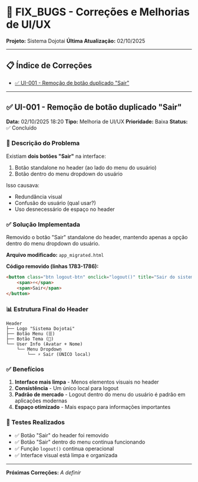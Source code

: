# 🐛 FIX_BUGS - Correções e Melhorias de UI/UX

**Projeto:** Sistema Dojotai
**Última Atualização:** 02/10/2025

---

## 📋 Índice de Correções

- [✅ UI-001 - Remoção de botão duplicado "Sair"](#ui-001)

---

<a name="ui-001"></a>
## ✅ UI-001 - Remoção de botão duplicado "Sair"

**Data:** 02/10/2025 18:20
**Tipo:** Melhoria de UI/UX
**Prioridade:** Baixa
**Status:** ✅ Concluído

### 📝 Descrição do Problema

Existiam **dois botões "Sair"** na interface:
1. Botão standalone no header (ao lado do menu do usuário)
2. Botão dentro do menu dropdown do usuário

Isso causava:
- Redundância visual
- Confusão do usuário (qual usar?)
- Uso desnecessário de espaço no header

### ✅ Solução Implementada

Removido o botão "Sair" standalone do header, mantendo apenas a opção dentro do menu dropdown do usuário.

**Arquivo modificado:** `app_migrated.html`

**Código removido (linhas 1783-1786):**
```html
<button class="btn logout-btn" onclick="logout()" title="Sair do sistema">
    <span>⚡</span>
    <span>Sair</span>
</button>
```

### 📊 Estrutura Final do Header

```
Header
├── Logo "Sistema Dojotai"
├── Botão Menu (☰)
├── Botão Tema (🌙)
└── User Info (Avatar + Nome)
    └── Menu Dropdown
        └── ⚡ Sair (ÚNICO local)
```

### ✅ Benefícios

1. **Interface mais limpa** - Menos elementos visuais no header
2. **Consistência** - Um único local para logout
3. **Padrão de mercado** - Logout dentro do menu do usuário é padrão em aplicações modernas
4. **Espaço otimizado** - Mais espaço para informações importantes

### 🧪 Testes Realizados

- ✅ Botão "Sair" do header foi removido
- ✅ Botão "Sair" dentro do menu continua funcionando
- ✅ Função `logout()` continua operacional
- ✅ Interface visual está limpa e organizada

---

**Próximas Correções:** _A definir_

